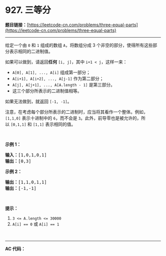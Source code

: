 # 927. 三等分

**题目链接：**[https://leetcode-cn.com/problems/three-equal-parts](https://leetcode-cn.com/problems/three-equal-parts)

---

<div class="content__1Y2H">
 <div class="notranslate">
  <p>给定一个由 <code>0</code> 和 <code>1</code> 组成的数组&nbsp;<code>A</code>，将数组分成 3&nbsp;个非空的部分，使得所有这些部分表示相同的二进制值。</p> 
  <p>如果可以做到，请返回<strong>任何</strong>&nbsp;<code>[i, j]</code>，其中 <code>i+1 &lt; j</code>，这样一来：</p> 
  <ul> 
   <li><code>A[0], A[1], ..., A[i]</code>&nbsp;组成第一部分；</li> 
   <li><code>A[i+1], A[i+2], ..., A[j-1]</code>&nbsp;作为第二部分；</li> 
   <li><code>A[j], A[j+1], ..., A[A.length - 1]</code> 是第三部分。</li> 
   <li>这三个部分所表示的二进制值相等。</li> 
  </ul> 
  <p>如果无法做到，就返回&nbsp;<code>[-1, -1]</code>。</p> 
  <p>注意，在考虑每个部分所表示的二进制时，应当将其看作一个整体。例如，<code>[1,1,0]</code>&nbsp;表示十进制中的&nbsp;<code>6</code>，而不会是&nbsp;<code>3</code>。此外，前导零也是被允许的，所以&nbsp;<code>[0,1,1]</code> 和&nbsp;<code>[1,1]</code>&nbsp;表示相同的值。</p> 
  <p>&nbsp;</p> 
  <p><strong>示例 1：</strong></p> 
  <pre class="language-text"><strong>输入：</strong>[1,0,1,0,1]
<strong>输出：</strong>[0,3]
</pre> 
  <p><strong>示例 2：</strong></p> 
  <pre class="language-text"><strong>输出：</strong>[1,1,0,1,1]
<strong>输出：</strong>[-1,-1]</pre> 
  <p>&nbsp;</p> 
  <p><strong>提示：</strong></p> 
  <ol> 
   <li><code>3 &lt;= A.length &lt;= 30000</code></li> 
   <li><code>A[i] == 0</code>&nbsp;或&nbsp;<code>A[i] == 1</code></li> 
  </ol> 
  <p>&nbsp;</p> 
 </div>
</div>

---

**AC 代码：**

```java

```
